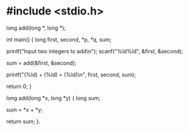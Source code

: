 # #include <stdio.h>
long add(long *, long *);
 
int main()
{
   long first, second, *p, *q, sum;
 
   printf("Input two integers to add\n");
   scanf("%ld%ld", &first, &second);
 
   sum = add(&first, &second);
 
   printf("(%ld) + (%ld) = (%ld)\n", first, second, sum);
 
   return 0;
}

long add(long *x, long *y) {
   long sum;
   
   sum = *x + *y;
   
   return sum;
}.
